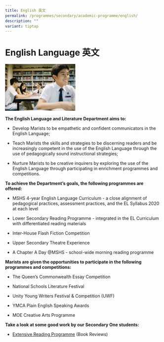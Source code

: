 ```yaml
---
title: English 英文
permalink: /programmes/secondary/academic-programme/english/
description: ""
variant: tiptap
---
```

<h1>English Language 英文</h1>
<div class="isomer-image-wrapper">
<img style="width:45%" height="auto" width="100%" src="/images/Academic%20Programme/Secondary/english_v1.png">
</div>
<p><strong>The English Language and Literature Department aims to:</strong>
</p>
<ul data-tight="true" class="tight">
<li>
<p>Develop Marists to be&nbsp;empathetic and confident communicators in the
English Language;&nbsp;</p>
</li>
<li>
<p>Teach Marists the skills and strategies to be discerning readers and be
increasingly competent in the use of the English Language through the use
of pedagogically sound instructional strategies;&nbsp;&nbsp;</p>
</li>
<li>
<p>Nurture Marists to be creative inquirers by exploring the use of the English
Language through participating in enrichment programmes and competitions.&nbsp;</p>
</li>
</ul>
<p><strong>To achieve the Department’s goals, the following programmes are offered:</strong>
</p>
<ul>
<li>
<p>MSHS 4-year English Language Curriculum - a close alignment of pedagogical
practices, assessment practices, and the EL Syllabus 2020 at each level</p>
</li>
<li>
<p>Lower Secondary Reading Programme - integrated in the EL Curriculum with
differentiated reading materials</p>
</li>
<li>
<p>Inter-House Flash Fiction Competition</p>
</li>
<li>
<p>Upper Secondary Theatre Experience</p>
</li>
<li>
<p>A Chapter A Day @MSHS - school-wide morning reading programme</p>
</li>
</ul>
<p><strong>Marists are given the opportunities to participate in the following programmes and competitions:</strong>
</p>
<ul>
<li>
<p>The Queen’s Commonwealth Essay Competition</p>
</li>
<li>
<p>National Schools Literature Festival</p>
</li>
<li>
<p>Unity Young Writers Festival &amp; Competition (UWF)</p>
</li>
<li>
<p>YMCA Plain English Speaking Awards</p>
</li>
<li>
<p>MOE Creative Arts Programme</p>
</li>
</ul>
<p><strong>Take a look at some good work by our Secondary One students:</strong>&nbsp;</p>
<ul data-tight="true" class="tight">
<li>
<p><a href="https://docs.google.com/presentation/d/1XrgeUz9VboNAh2K8FOpxm8jCBfRIXSJWvTL6P1E5f6w/edit?usp=sharing" rel="noopener noreferrer nofollow" target="_blank">Extensive Reading Programme</a>&nbsp;(Book
Reviews)</p>
</li>
</ul>
<p></p>